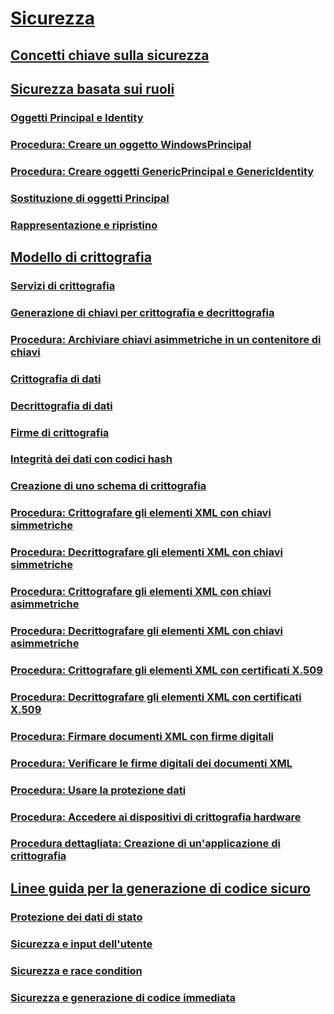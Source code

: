 # [Sicurezza](index.md)
## [Concetti chiave sulla sicurezza](key-security-concepts.md)
## [Sicurezza basata sui ruoli](role-based-security.md)
### [Oggetti Principal e Identity](principal-and-identity-objects.md)
### [Procedura: Creare un oggetto WindowsPrincipal](how-to-create-a-windowsprincipal-object.md)
### [Procedura: Creare oggetti GenericPrincipal e GenericIdentity](how-to-create-genericprincipal-and-genericidentity-objects.md)
### [Sostituzione di oggetti Principal](replacing-a-principal-object.md)
### [Rappresentazione e ripristino](impersonating-and-reverting.md)
## [Modello di crittografia](cryptography-model.md)
### [Servizi di crittografia](cryptographic-services.md)
### [Generazione di chiavi per crittografia e decrittografia](generating-keys-for-encryption-and-decryption.md)
### [Procedura: Archiviare chiavi asimmetriche in un contenitore di chiavi](how-to-store-asymmetric-keys-in-a-key-container.md)
### [Crittografia di dati](encrypting-data.md)
### [Decrittografia di dati](decrypting-data.md)
### [Firme di crittografia](cryptographic-signatures.md)
### [Integrità dei dati con codici hash](ensuring-data-integrity-with-hash-codes.md)
### [Creazione di uno schema di crittografia](creating-a-cryptographic-scheme.md)
### [Procedura: Crittografare gli elementi XML con chiavi simmetriche](how-to-encrypt-xml-elements-with-symmetric-keys.md)
### [Procedura: Decrittografare gli elementi XML con chiavi simmetriche](how-to-decrypt-xml-elements-with-symmetric-keys.md)
### [Procedura: Crittografare gli elementi XML con chiavi asimmetriche](how-to-encrypt-xml-elements-with-asymmetric-keys.md)
### [Procedura: Decrittografare gli elementi XML con chiavi asimmetriche](how-to-decrypt-xml-elements-with-asymmetric-keys.md)
### [Procedura: Crittografare gli elementi XML con certificati X.509](how-to-encrypt-xml-elements-with-x-509-certificates.md)
### [Procedura: Decrittografare gli elementi XML con certificati X.509](how-to-decrypt-xml-elements-with-x-509-certificates.md)
### [Procedura: Firmare documenti XML con firme digitali](how-to-sign-xml-documents-with-digital-signatures.md)
### [Procedura: Verificare le firme digitali dei documenti XML](how-to-verify-the-digital-signatures-of-xml-documents.md)
### [Procedura: Usare la protezione dati](how-to-use-data-protection.md)
### [Procedura: Accedere ai dispositivi di crittografia hardware](how-to-access-hardware-encryption-devices.md)
### [Procedura dettagliata: Creazione di un'applicazione di crittografia](walkthrough-creating-a-cryptographic-application.md)
## [Linee guida per la generazione di codice sicuro](secure-coding-guidelines.md)
### [Protezione dei dati di stato](securing-state-data.md)
### [Sicurezza e input dell'utente](security-and-user-input.md)
### [Sicurezza e race condition](security-and-race-conditions.md)
### [Sicurezza e generazione di codice immediata](security-and-on-the-fly-code-generation.md)
